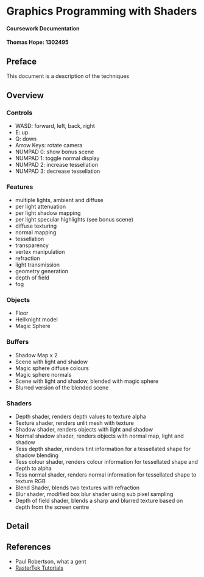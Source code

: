 # Graphics Programming with Shaders
#### Coursework Documentation
#### Thomas Hope: 1302495

## Preface

This document is a description of the techniques

## Overview
### Controls
* WASD: forward, left, back, right
* E: up
* Q: down
* Arrow Keys: rotate camera
* NUMPAD 0: show bonus scene
* NUMPAD 1: toggle normal display
* NUMPAD 2: increase tessellation
* NUMPAD 3: decrease tessellation
### Features
* multiple lights, ambient and diffuse
* per light attenuation
* per light shadow mapping
* per light specular highlights (see bonus scene)
* diffuse texturing
* normal mapping
* tessellation
* transparency
* vertex manipulation
* refraction
* light transmission
* geometry generation
* depth of field
* fog
### Objects
* Floor
* Hellknight model
* Magic Sphere
### Buffers
* Shadow Map x 2
* Scene with light and shadow
* Magic sphere diffuse colours
* Magic sphere normals
* Scene with light and shadow, blended with magic sphere
* Blurred version of the blended scene
### Shaders
* Depth shader, renders depth values to texture alpha
* Texture shader, renders unlit mesh with texture
* Shadow shader, renders objects with light and shadow
* Normal shadow shader, renders objects with normal map, light and shadow
* Tess depth shader, renders tint information for a tessellated shape for shadow blending
* Tess colour shader, renders colour information for tessellated shape and depth to alpha
* Tess normal shader, renders normal information for tessellated shape to texture RGB
* Blend Shader, blends two textures with refraction
* Blur shader, modified box blur shader using sub pixel sampling
* Depth of field shader, blends a sharp and blurred texture based on depth from the screen centre 
## Detail

## References
* Paul Robertson, what a gent
* [RasterTek Tutorials](http://www.rastertek.com/tutdx11.html)